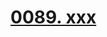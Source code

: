 # [0089. xxx](https://github.com/Tdahuyou/react/tree/main/0089.%20xxx)

<!-- region:toc -->

<!-- endregion:toc -->
